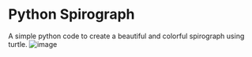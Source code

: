 # Python Spirograph
A simple python code to create a beautiful and colorful spirograph using turtle. 
![image](https://github.com/OnlineBunker/spirograph/assets/162855586/a05fd4b3-4c38-4fb5-a96f-eb160cb8f78f)
